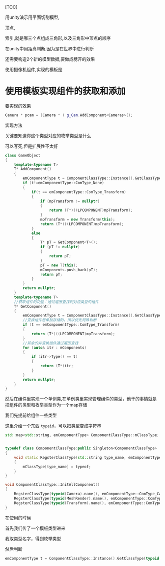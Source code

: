 [TOC]

用unity演示用平面切割模型,

顶点,

索引,就是哪三个点组成三角形,以及三角形中顶点的顺序

在unity中用距离判断,因为是在世界中进行判断

还需要构造2个新的模型数据,要做成劈开的效果

使用摄像机组件,实现的模板是



# 使用模板实现组件的获取和添加

要实现的效果

```cpp
Camera * pcam = (Camera * ) g_Cam.AddComponent<Cameras>();
```

实现方法

关键要知道你这个类型对应的枚举类型是什么

可以写死,但是扩展性不太好

```cpp
class GameObject
{
    template<typename T>
	T* AddComponent()
	{
		emComponentType t = ComponentClassType::Instance().GetClassType(typeid(T).name());
		if (t!=emComponentType::ComType_None)
		{
			if(t == emComponentType::ComType_Transform)
			{
				if (mpTransform != nullptr)
				{
					return (T*)((LPCOMPONENT)mpTransform);
				}
				mpTransform = new Transform(this);
				return (T*)((LPCOMPONENT)mpTransform);
			}
			else
			{
				T* pT = GetComponent<T>();
				if (pT != nullptr)
				{
					return pT;
				}
				pT = new T(this);
				mComponents.push_back(pT);
				return pT;
			}
		}
		return nullptr;
	}
	template<typename T>
	//获取组件的功能：通过遍历查找到对应类型的组件
	T* GetComponent()
	{
		emComponentType t = ComponentClassType::Instance().GetClassType(typeid(T).name());
		//变换组件是单独存储的，所以优先特殊判断
		if (t == emComponentType::ComType_Transform)
		{
			return (T*)((LPCOMPONENT)mpTransform);
		}
		//其余的非变换组件通过遍历查找
		for (auto& itr : mComponents)
		{
			if (itr->Type() == t)
			{
				return (T*)itr;
			}
		}
		return nullptr;
	}
}
```

然后在组件里实现一个单例类,在单例类里实现管理组件的类型，他干的事情就是把组件的类型和枚举类型作为一个map存储

我们先提前给组件一些类型

这里介绍一个东西 `typeid`，可以把类型变成字符串

```cpp
std::map<std::string, emComponentType> ComponentClassType::mClassType;


typedef class ComponentClassType:public Singleton<ComponentClassType>
{
    void static RegsterClassType(std::string type_name, emComponentType typeof)
	{
		mClassType[type_name] = typeof;
	}
}

void ComponentClassType::InitAllComponent()
{
	RegsterClassType(typeid(Camera).name(), emComponentType::ComType_Camera);
	RegsterClassType(typeid(MeshRender).name(), emComponentType::ComType_MeshRender);
	RegsterClassType(typeid(Transform).name(), emComponentType::ComType_Transform);
}
```

在使用的时候

首先我们传了一个模板类型进来

我取类型名字，得到枚举类型

然后判断

```cpp
emComponentType t = ComponentClassType::Instance().GetClassType(typeid(T).name());
```



